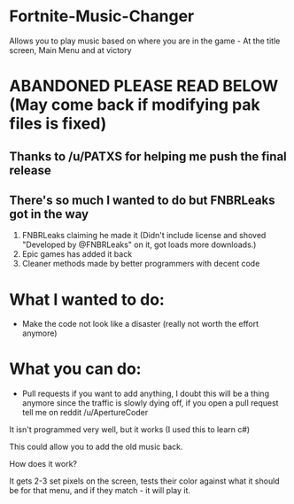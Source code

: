 # Fortnite-Music-Changer
Allows you to play music based on where you are in the game - At the title screen, Main Menu and at victory

# ABANDONED PLEASE READ BELOW (May come back if modifying pak files is fixed)
## Thanks to /u/PATXS for helping me push the final release
## There's so much I wanted to do but FNBRLeaks got in the way
1. FNBRLeaks claiming he made it (Didn't include license and shoved "Developed by @FNBRLeaks" on it, got loads more downloads.)
2. Epic games has added it back
3. Cleaner methods made by better programmers with decent code

# What I wanted to do:
* Make the code not look like a disaster (really not worth the effort anymore)

# What you can do:
* Pull requests if you want to add anything, I doubt this will be a thing anymore since the traffic is slowly dying off, if you open a pull request tell me on reddit /u/ApertureCoder


It isn't programmed very well, but it works (I used this to learn c#)

This could allow you to add the old music back.

How does it work?

It gets 2-3 set pixels on the screen, tests their color against what it should be for that menu, and if they match - it will play it.
